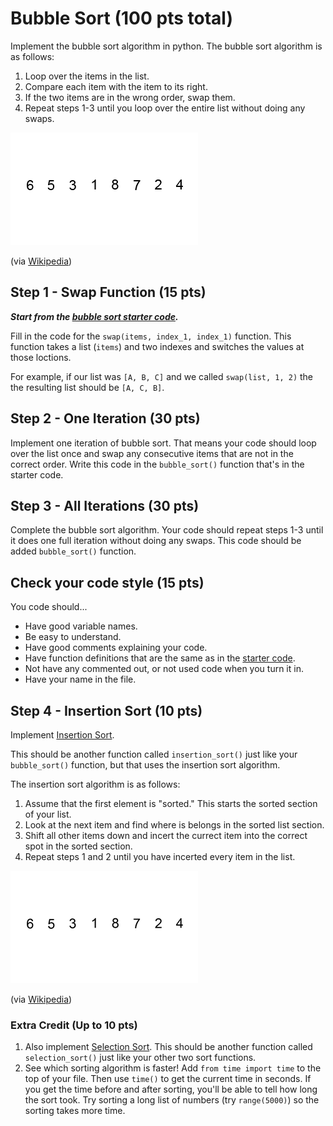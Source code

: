 # Bubble Sort (100 pts total)

Implement the bubble sort algorithm in python. The bubble sort algorithm is as follows:

1. Loop over the items in the list.
1. Compare each item with the item to its right.
1. If the two items are in the wrong order, swap them.
1. Repeat steps 1-3 until you loop over the entire list without doing any swaps.

![bubble sort](/images/Bubble-sort-example.gif)

(via [Wikipedia](http://en.wikipedia.org/wiki/Bubble_sort))

## Step 1 - Swap Function (15 pts)

_**Start from the [bubble sort starter code](BubbleSort.py).**_

Fill in the code for the `swap(items, index_1, index_1)` function.
This function takes a list (`items`) and two indexes and switches the values at those loctions.

For example, if our list was `[A, B, C]` and we called `swap(list, 1, 2)` the the resulting list should be `[A, C, B]`.

## Step 2 - One Iteration (30 pts)

Implement one iteration of bubble sort.
That means your code should loop over the list once and swap any consecutive items that are not in the correct order.
Write this code in the `bubble_sort()` function that's in the starter code.

## Step 3 - All Iterations (30 pts)

Complete the bubble sort algorithm.
Your code should repeat steps 1-3 until it does one full iteration without doing any swaps.
This code should be added `bubble_sort()` function.

## Check your code style (15 pts)

You code should...

* Have good variable names.
* Be easy to understand.
* Have good comments explaining your code.
* Have function definitions that are the same as in the [starter code](BubbleSort.py).
* Not have any commented out, or not used code when you turn it in.
* Have your name in the file.

## Step 4 - Insertion Sort (10 pts)

Implement [Insertion Sort](http://en.wikipedia.org/wiki/Insertion_sort).

This should be another function called `insertion_sort()` just like your `bubble_sort()` function, but that uses the insertion sort algorithm.

The insertion sort algorithm is as follows:

1. Assume that the first element is "sorted." This starts the sorted section of your list.
1. Look at the next item and find where is belongs in the sorted list section.
1. Shift all other items down and incert the currect item into the correct spot in the sorted section.
1. Repeat steps 1 and 2 until you have incerted every item in the list.

![insertion sort](/images/Insertion-sort-example.gif)

(via [Wikipedia](http://en.wikipedia.org/wiki/Insertion_sort))

### Extra Credit (Up to 10 pts)

1. Also implement [Selection Sort](http://en.wikipedia.org/wiki/Selection_sort).
This should be another function called `selection_sort()` just like your other two sort functions.
1. See which sorting algorithm is faster!
Add `from time import time` to the top of your file.
Then use `time()` to get the current time in seconds.
If you get the time before and after sorting, you'll be able to tell how long the sort took.
Try sorting a long list of numbers (try `range(5000)`) so the sorting takes more time.

